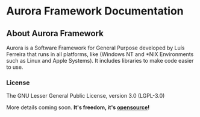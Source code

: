# Aurora Framework Documentation

## About Aurora Framework

Aurora is a Software Framework for General Purpose developed by Luís Ferreira that runs in all platforms, like (Windows NT and \*NIX Environments such as Linux and Apple Systems). It includes libraries to make code easier to use.

### License
The GNU Lesser General Public License, version 3.0 (LGPL-3.0)

More details coming soon. **It's freedom, it's [opensource](https://opensource.org/)!**